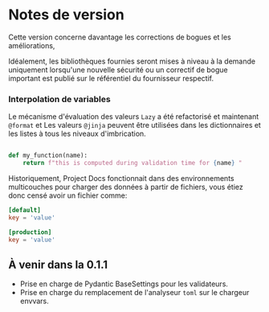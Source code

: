 # Notes de version

Cette version concerne davantage les corrections de bogues et les améliorations,

Idéalement, les bibliothèques fournies seront mises à niveau à la demande uniquement lorsqu'une nouvelle sécurité
ou un correctif de bogue important est publié sur le référentiel du fournisseur respectif.


### Interpolation de variables

Le mécanisme d'évaluation des valeurs `Lazy` a été refactorisé et maintenant `@format` et
Les valeurs `@jinja` peuvent être utilisées dans les dictionnaires et les listes à tous les niveaux d'imbrication.


```py

def my_function(name):
    return f"this is computed during validation time for {name} "

```

Historiquement, Project Docs fonctionnait dans des environnements multicouches pour
charger des données à partir de fichiers, vous étiez donc censé avoir un fichier comme:

```toml
[default]
key = 'value'

[production]
key = 'value'
```

## À venir dans la 0.1.1
- Prise en charge de Pydantic BaseSettings pour les validateurs.
- Prise en charge du remplacement de l'analyseur `toml` sur le chargeur envvars.